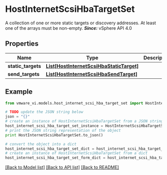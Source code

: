 # HostInternetScsiHbaTargetSet

A collection of one or more static targets or discovery addresses.  At least one of the arrays must be non-empty.  ***Since:*** vSphere API 4.0 

## Properties
Name | Type | Description | Notes
------------ | ------------- | ------------- | -------------
**static_targets** | [**List[HostInternetScsiHbaStaticTarget]**](HostInternetScsiHbaStaticTarget.md) |  | [optional] 
**send_targets** | [**List[HostInternetScsiHbaSendTarget]**](HostInternetScsiHbaSendTarget.md) |  | [optional] 

## Example

```python
from vmware_vi.models.host_internet_scsi_hba_target_set import HostInternetScsiHbaTargetSet

# TODO update the JSON string below
json = "{}"
# create an instance of HostInternetScsiHbaTargetSet from a JSON string
host_internet_scsi_hba_target_set_instance = HostInternetScsiHbaTargetSet.from_json(json)
# print the JSON string representation of the object
print HostInternetScsiHbaTargetSet.to_json()

# convert the object into a dict
host_internet_scsi_hba_target_set_dict = host_internet_scsi_hba_target_set_instance.to_dict()
# create an instance of HostInternetScsiHbaTargetSet from a dict
host_internet_scsi_hba_target_set_form_dict = host_internet_scsi_hba_target_set.from_dict(host_internet_scsi_hba_target_set_dict)
```
[[Back to Model list]](../README.md#documentation-for-models) [[Back to API list]](../README.md#documentation-for-api-endpoints) [[Back to README]](../README.md)


